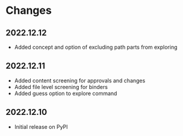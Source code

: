 # Changes

## 2022.12.12

* Added concept and option of excluding path parts from exploring

## 2022.12.11

* Added content screening for approvals and changes
* Added file level screening for binders
* Added guess option to explore command

## 2022.12.10

* Initial release on PyPI

